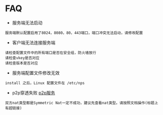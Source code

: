 # FAQ

- 服务端无法启动

```
服务端默认配置启用了8024，8080，80，443端口，端口冲突无法启动，请修改配置
```

- 客户端无法连接服务端

```
请检查配置文件中的所有端口是否在安全组，防火墙放行
请检查vkey是否对应
请检查版本是否对应
```

- 服务端配置文件修改无效

```
install 之后，Linux 配置文件在 /etc/nps
```

- p2p穿透失败 [p2p服务](https://ehang-io.github.io/nps/#/example?id=p2p%e6%9c%8d%e5%8a%a1)

```
双方nat类型都是Symmetric Nat一定不成功，建议先查看nat类型。请按照文档操作(标题上有超链接)
```
